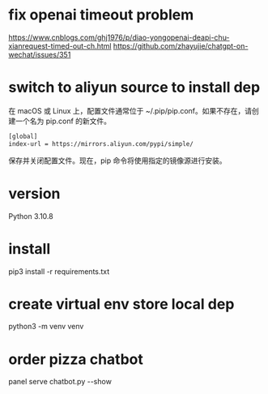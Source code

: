 # fix openai timeout problem
https://www.cnblogs.com/ghj1976/p/diao-yongopenai-deapi-chu-xianrequest-timed-out-ch.html
https://github.com/zhayujie/chatgpt-on-wechat/issues/351

# switch to aliyun source to install dep
在 macOS 或 Linux 上，配置文件通常位于 ~/.pip/pip.conf。如果不存在，请创建一个名为 pip.conf 的新文件。
```bash
[global]
index-url = https://mirrors.aliyun.com/pypi/simple/
```
保存并关闭配置文件。现在，pip 命令将使用指定的镜像源进行安装。

# version
Python 3.10.8

# install
pip3 install -r requirements.txt

# create virtual env store local dep 
python3 -m venv venv

# order pizza chatbot
panel serve chatbot.py --show

